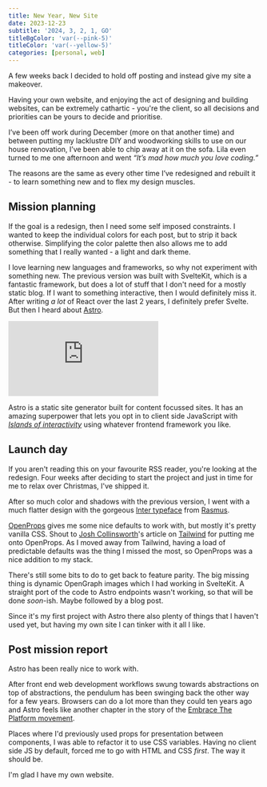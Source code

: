 ```yaml
---
title: New Year, New Site
date: 2023-12-23
subtitle: '2024, 3, 2, 1, GO'
titleBgColor: 'var(--pink-5)'
titleColor: 'var(--yellow-5)'
categories: [personal, web]
---
```


A few weeks back I decided to hold off posting and instead give my site a makeover.

Having your own website, and enjoying the act of designing and building websites, can be extremely cathartic - you're the client, so all decisions and priorities can be yours to decide and prioritise.

I’ve been off work during December (more on that another time) and between putting my lacklustre DIY and woodworking skills to use on our house renovation, I’ve been able to chip away at it on the sofa. Lila even turned to me one afternoon and went _“It’s mad how much you love coding.”_

The reasons are the same as every other time I’ve redesigned and rebuilt it - to learn something new and to flex my design muscles.

## Mission planning

If the goal is a redesign, then I need some self imposed constraints. I wanted to keep the individual colors for each post, but to strip it back otherwise. Simplifying the color palette then also allows me to add something that I really wanted - a light and dark theme.

I love learning new languages and frameworks, so why not experiment with something new. The previous version was built with SvelteKit, which is a fantastic framework, but does a lot of stuff that I don't need for a mostly static blog. If I want to something interactive, then I would definitely miss it. After writing _a lot_ of React over the last 2 years, I definitely prefer Svelte. But then I heard about [Astro](https://astro.build/).

<iframe src="https://www.youtube.com/embed/gxBkghlglTg?si=RQxyD7AZXK30tnTr" title="Astro first look from Fireship.io" frameborder="0" allow="accelerometer; autoplay; clipboard-write; encrypted-media; gyroscope; picture-in-picture; web-share" allowfullscreen></iframe>

Astro is a static site generator built for content focussed sites. It has an amazing superpower that lets you opt in to client side JavaScript with [_Islands of interactivity_](https://docs.astro.build/en/concepts/islands/) using whatever frontend framework you like.

## Launch day

If you aren't reading this on your favourite RSS reader, you're looking at the redesign. Four weeks after deciding to start the project and just in time for me to relax over Christmas, I've shipped it.

After so much color and shadows with the previous version, I went with a much flatter design with the gorgeous [Inter typeface](https://rsms.me/inter) from [Rasmus](https://rsms.me/).

[OpenProps](https://open-props.style/) gives me some nice defaults to work with, but mostly it's pretty vanilla CSS. Shout to [Josh Collinsworth](https://joshcollinsworth.com/)'s article on [Tailwind](https://joshcollinsworth.com/blog/tailwind-is-smart-steering) for putting me onto OpenProps. As I moved away from Tailwind, having a load of predictable defaults was the thing I missed the most, so OpenProps was a nice addition to my stack.

There's still some bits to do to get back to feature parity. The big missing thing is dynamic OpenGraph images which I had working in SvelteKit. A straight port of the code to Astro endpoints wasn't working, so that will be done _soon_-ish. Maybe followed by a blog post.

Since it's my first project with Astro there also plenty of things that I haven't used yet, but having my own site I can tinker with it all I like.

## Post mission report

Astro has been really nice to work with.

After front end web development workflows swung towards abstractions on top of abstractions, the pendulum has been swinging back the other way for a few years. Browsers can do a lot more than they could ten years ago and Astro feels like another chapter in the story of the [Embrace The Platform movement](https://css-tricks.com/embrace-the-platform/).

Places where I'd previously used props for presentation between components, I was able to refactor it to use CSS variables. Having no client side JS by default, forced me to go with HTML and CSS _first_. The way it should be.

I'm glad I have my own website.
